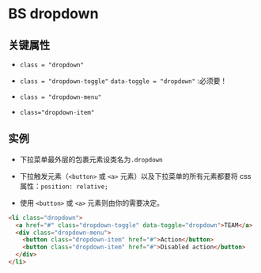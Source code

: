 # BS dropdown

## 关键属性

- `class = "dropdown"`

- `class = "dropdown-toggle"` `data-toggle = "dropdown"` :必须要！

- `class = "dropdown-menu"`

- `class="dropdown-item"`

## 实例

- 下拉菜单最外层的包裹元素设类名为`.dropdown`

- 下拉触发元素（`<button>` 或 `<a>` 元素）以及下拉菜单的所有元素都要将 css 属性：`position: relative;`

- 使用 `<button>` 或 `<a>` 元素则由你的需要决定。

```html
<li class="dropdown">
  <a href="#" class="dropdown-toggle" data-toggle="dropdown">TEAM</a>
  <div class="dropdown-menu">
    <button class="dropdown-item" href="#">Action</button>
    <button class="dropdown-item" href="#">Disabled action</button>
  </div>
</li>
```
